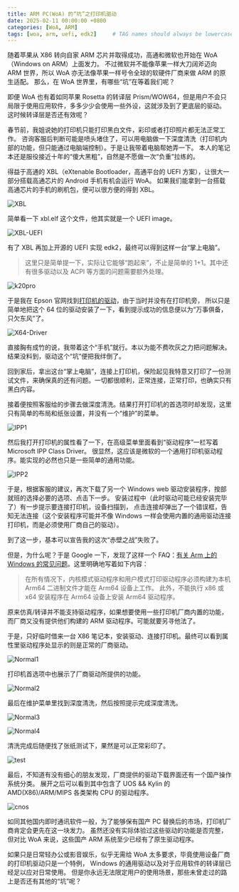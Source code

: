```yaml
---
title: ARM PC(WoA) 的“坑”之打印机驱动
date: 2025-02-11 00:00:00 +0800
categories: [WoA, ARM]
tags: [woa, arm, uefi, edk2]     # TAG names should always be lowercase
---
```


随着苹果从 X86 转向自家 ARM 芯片并取得成功，高通和微软也开始在 WoA（Windows on ARM）上面发力。
不过微软并不能像苹果一样大刀阔斧迈向 ARM 世界，所以 WoA 亦无法像苹果一样号令全球的软硬件厂商来做 ARM 的原生适配。
那么，在 WoA 世界里，有哪些“坑”在等着我们呢？

即便 WoA 也有着如同苹果 Rosetta 的转译层 Prism/WOW64，但是用户不会只局限于使用应用软件，多多少少会使用一些外设，这就涉及到了更底层的驱动。
这时候转译层是否还有效呢？

春节前，我姐说她的打印机只能打印黑白文件，彩印或者打印照片都无法正常工作。
咨询客服后判断可能是喷头堵住了，可以用电脑做一下深度清洗（打印机内部的功能，但只能通过电脑端控制）。于是让我带着电脑帮她弄一下。
本人的笔记本还是服役接近十年的“傻大黑粗”，自然是不愿做一次“负重”拉练的。

得益于高通的 XBL（eXtenable Bootloader，高通平台的 UEFI 方案），让很大一部分搭载高通芯片的 Android 手机有机会运行 WoA。
如果我们能拿到一台搭载高通芯片的手机的刷机包，便可以很方便的得到 XBL。

![XBL](../assets/media/posts/arm+pc+woa+printer+driver/XBL.png)

简单看一下 xbl.elf 这个文件，他其实就是一个 UEFI image。

![XBL-UEFI](../assets/media/posts/arm+pc+woa+printer+driver/XBL-UEFI.png)

有了 XBL 再加上开源的 UEFI 实现 edk2，最终可以得到这样一台“掌上电脑”。

> 这里只是简单提一下，实际让它能够“跑起来”，不止是简单的 1+1。其中还有很多驱动以及 ACPI 等方面的问题需要额外处理。

![k20pro](../assets/media/posts/arm+pc+woa+printer+driver/k20pro.jpg)

于是我在 Epson 官网找到[打印机的驱动](https://www.epson.com.cn/services/supportproduct.html?p=22a5ff0968674503b63b4698479d221b&tab=1)，由于当时并没有在打印机旁，
所以只是简单地把这个 64 位的驱动安装了一下，看到提示成功的信息便以为“万事俱备，只欠东风”了。

![X64-Driver](../assets/media/posts/arm+pc+woa+printer+driver/X64-Driver.png)

直接胸有成竹的说，我带着这个“手机”就行。本以为能不费吹灰之力把问题解决。结果没料到，驱动这个“坑”便把我绊倒了。

回到家后，拿出这台“掌上电脑”，连接上打印机，保险起见我特意又打印了一份测试文件，来确保真的还有问题。一切都很顺利，正常连接，正常打印，也确实只有黑白内容。

接着便按照客服给的步骤去做深度清洗。结果打开打印机的首选项时却发现，这里只有简单的布局和纸张设置，并没有一个“维护”的菜单。

![IPP1](../assets/media/posts/arm+pc+woa+printer+driver/IPP1.png)

然后我打开打印机的属性看了一下，在高级菜单里面看到“驱动程序”一栏写着 Microsoft IPP Class Driver。
很显然，这应该是微软的一个通用打印机驱动程序。能实现的必然也只是一些简单的通用功能。

![IPP2](../assets/media/posts/arm+pc+woa+printer+driver/IPP2.png)

于是，根据客服的建议，再次下载了另一个 Windows web 驱动安装程序，按部就班的选择必要的选项、点击下一步。
安装过程中（此时驱动可能已经安装完毕了）有一步提示要连接打印机，设备扫描到，
点击连接却弹出了一个错误框，告知无法连接（这个安装程序可能并不像 Windows 一样会使用内置的通用驱动连接打印机，而是必须使用厂商自己的驱动）。

到了这一步，基本可以宣告我的这次“赤壁之战”失败了。

但是，为什么呢？于是 Google 一下，发现了这样一个 FAQ：[有关 Arm 上的 Windows 的常见问题](https://learn.microsoft.com/zh-cn/windows/arm/faq)。这里明确地写着如下内容：

> 在所有情况下，内核模式驱动程序和用户模式打印驱动程序必须构建为本机 Arm64 二进制文件才能在 Arm64 设备上工作。 此外，不能执行 x86 或 x64 安装程序在 Arm64 设备上安装 Arm64 驱动程序。

原来仿真/转译并不能支持驱动程序，如果想要使用一些打印机厂商内置的功能，而厂商又没有提供他们构建的 ARM 驱动程序。可能就要另寻他法了。

于是，只好临时借来一台 X86 笔记本，安装驱动、连接打印机。最终可以看到属性里驱动程序处显示的则是正常的厂商驱动。

![Normal1](../assets/media/posts/arm+pc+woa+printer+driver/Normal1.png)

打印机首选项中也展示了厂商驱动所提供的功能。

![Normal2](../assets/media/posts/arm+pc+woa+printer+driver/Normal2.png)

最后在维护菜单里找到深度清洗，然后按照提示完成深度清洗。

![Normal3](../assets/media/posts/arm+pc+woa+printer+driver/Normal3.png)

![Normal4](../assets/media/posts/arm+pc+woa+printer+driver/Normal4.png)

清洗完成后随便找了张纸测试下，果然是可以正常彩印了。

![test](../assets/media/posts/arm+pc+woa+printer+driver/test.png)

最后，不知道有没有细心的朋友发现，厂商提供的驱动下载界面还有一个国产操作系统分类。
展开之后可以看到其中包含了 UOS && Kylin 的 AMD(X86)/ARM/MIPS 各类架构 CPU 的驱动程序。

![cnos](../assets/media/posts/arm+pc+woa+printer+driver/cnos.png)

如同其他国内即时通讯软件一般，为了能够保有国产 PC 替换后的市场，打印机厂商肯定会更先在这一块发力。
虽然还没有实际体验过这些驱动的功能是否完整，但对比 WoA 来说，这些国产 ARM 系统至少已经有了原生驱动程序。

如果只是日常轻办公或影音娱乐，似乎无需给 WoA 太多要求，毕竟使用设备厂商的打印机驱动只是一个特例，
Windows 的通用驱动以及对于应用软件的转译层已经足以应对日常使用。
但是你永远无法限定用户的使用场景，那些未曾走过的路上是否还有其他的“坑”呢？
